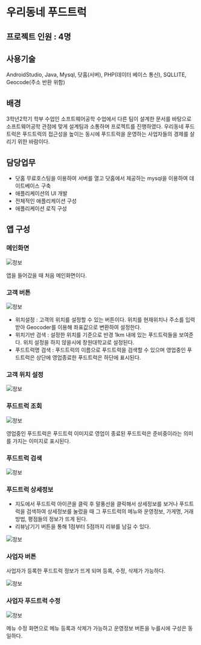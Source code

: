 # 우리동네 푸드트럭

## 프로젝트 인원 : 4명

## 사용기술 

AndroidStudio, Java, Mysql, 닷홈(서버), PHP(데이터 베이스 통신), SQLLITE, Geocode(주소 반환 위함)

## 배경 

3학년2학기 학부 수업인 소프트웨어공학 수업에서 다른 팀이 설계한 문서를 바탕으로 소프트웨어공학 관점에 맞게 설계팀과 소통하며 프로젝트를 진행하였다. 우리동네 푸드트럭은 푸드트럭의 접근성을 높이는 동시에 푸드트럭을 운영하는 사업자들의 경제를 살리기 위한 바람이다.

## 담당업무

- 닷홈 무료호스팅을 이용하여 서버를 열고 닷홈에서 제공하는 mysql을 이용하여 데이트베이스 구축
- 애플리케이션의 UI 개발
- 전체적인 애플리케이션 구성
- 애플리케이션 로직 구성

## 앱 구성

### 메인화면

![정보](image/메인화면.png)

앱을 들어갔을 때 처음 메인화면이다.

### 고객 버튼

![정보](image/고객.png)

- 위치설정 : 고객의 위치를 설정할 수 있는 버튼이다. 위치를 현재위치나 주소를 입력받아 Geocoder를 이용해 좌표값으로 변환하여 설정한다.
- 위치기반 검색 : 설정한 위치를 기준으로 반경 1km 내에 있는 푸드트럭들을 보여준다. 위치 설정을 하지 않을시에 창원대학교로 설정된다.
- 푸드트럭명 검색 : 푸드트럭의 이름으로 푸드트럭을 검색할 수 있으며 영업중인 푸드트럭은 상단에 영업종료한 푸드트럭은 하단에 표시된다.

### 고객 위치 설정

![정보](image/고객위치설정.png)

### 푸드트럭 조회

![정보](image/푸드트럭조회.png)

영업중인 푸드트럭은 푸드트럭 이미지로 영업이 종료된 푸드트럭은 준비중이라는 의미를 가지는 이미지로 표시된다.

### 푸드트럭 검색

![정보](image/푸드트럭검색.png)

### 푸드트럭 상세정보

- 지도에서 푸드트럭 아이콘을 클릭 후 말풍선을 클릭해서 상세정보를 보거나 푸드트럭을 검색하여 상세정보를 눌렀을 때 그 푸드트럭의 메뉴와 운영정보, 가게명, 거래방법, 평점들의 정보가 뜨게 된다.
- 리뷰남기기 버튼을 통해 1점부터 5점까지 리뷰를 남길 수 있다.

![정보](image/푸드트럭상세정보.png)

### 사업자 버튼

사업자가 등록한 푸드트럭 정보가 뜨게 되며 등록, 수정, 삭제가 가능하다.

![정보](image/사업자푸드트럭상세정보.png)

### 사업자 푸드트럭 수정

![정보](image/메뉴수정.png)

메뉴 수정 화면으로 메뉴 등록과 삭제가 가능하고 운영정보 버튼을 누를시에 구성은 동일하다.